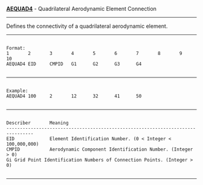 __**[AEQUAD4](https://help.hexagonmi.com/bundle/MSC_Nastran_2022.4/page/Nastran_Combined_Book/qrg/bulkab/TOC.AEQUAD4.xhtml)**__   -   Quadrilateral Aerodynamic Element Connection

--------------------------------------------------------------------------------
Defines the connectivity of a quadrilateral aerodynamic element.

--------------------------------------------------------------------------------
```text

Format:
1       2       3       4       5       6       7       8       9       10      
AEQUAD4 EID     CMPID   G1      G2      G3      G4      


```

--------------------------------------------------------------------------------
```text

Example:
AEQUAD4 100     2       12      32      41      50      


```

--------------------------------------------------------------------------------
```text

Describer       Meaning         
--------------------------------------------------------------------------------
EID             Element Identification Number. (0 < Integer < 100,000,000)
CMPID           Aerodynamic Component Identification Number. (Integer > 0)
Gi Grid Point Identification Numbers of Connection Points. (Integer > 0)


```

--------------------------------------------------------------------------------
